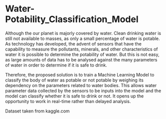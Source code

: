 # Water-Potability_Classification_Model
Although the our planet is majorly covered by water. Clean drinking water is still not available to masses, as only a small percentage of water is potable. As technology has developed, the advent of sensors that have the capability to measure the pollutants, minerals, and other characteristics of water it is possible to determine the potability of water. But this is not easy, as large amounts of data has to be analysed against the many parameters of water in order to determine if it is safe to drink.

Therefore, the proposed solution is to train a Machine Learning Model to classify the body of water as potable or not potable by weighing its dependency on the parameters related to water bodies. This allows water parameter data collected by the sensors to be inputs into the model and the model can classify whether it is safe to drink or not. It opens up the opportunity to work in real-time rather than delayed analysis.

Dataset taken from kaggle.com
